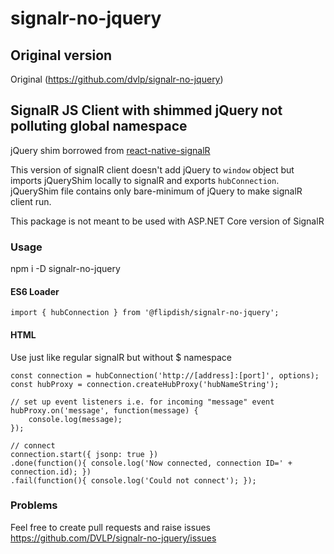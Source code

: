 # signalr-no-jquery

## Original version
Original (https://github.com/dvlp/signalr-no-jquery)

## SignalR JS Client with shimmed jQuery not polluting global namespace

jQuery shim borrowed from [react-native-signalR](https://github.com/olofd/react-native-signalr)

This version of signalR client doesn't add jQuery to `window` object but imports jQueryShim locally to signalR and exports `hubConnection`.
jQueryShim file contains only bare-minimum of jQuery to make signalR client run.

This package is not meant to be used with ASP.NET Core version of SignalR

### Usage

npm i -D signalr-no-jquery


#### ES6 Loader


```
import { hubConnection } from '@flipdish/signalr-no-jquery';
```

#### HTML

Use just like regular signalR but without $ namespace

```
const connection = hubConnection('http://[address]:[port]', options);
const hubProxy = connection.createHubProxy('hubNameString');

// set up event listeners i.e. for incoming "message" event
hubProxy.on('message', function(message) {
    console.log(message);
});

// connect
connection.start({ jsonp: true })
.done(function(){ console.log('Now connected, connection ID=' + connection.id); })
.fail(function(){ console.log('Could not connect'); });

```

### Problems

Feel free to create pull requests and raise issues https://github.com/DVLP/signalr-no-jquery/issues
